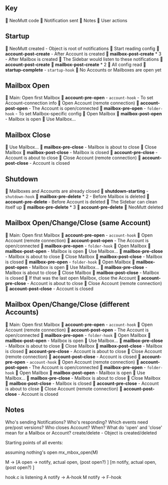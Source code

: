 ## Key

:wrench: NeoMutt code
:bell: Notification sent
:book: Notes
:bust_in_silhouette: User actions

## Startup

:wrench: NeoMutt created - Object is root of notifications
:book: Start reading config
:bell: **account-post-create** - After Account is created
:bell: **mailbox-post-create** * 3 - After Mailbox is created
:book: The Sidebar would listen to these notifications
:bell: **account-post-create**
:bell: **mailbox-post-create** * 2
:book: All config read
:bell: **startup-complete** - `startup-hook`
:book: No Accounts or Mailboxes are open yet

## Mailbox Open

:book: Main: Open first Mailbox
:bell: **account-pre-open** - `account-hook` - To set Account-connection info
:wrench: Open Account (remote connection)
:bell: **account-post-open** - The Account is open/connected
:bell: **mailbox-pre-open** - `folder-hook` - To set Mailbox-specific config
:wrench: Open Mailbox
:bell: **mailbox-post-open** - Mailbox is open
:bust_in_silhouette: Use Mailbox...

## Mailbox Close

:bust_in_silhouette: Use Mailbox...
:bell: **mailbox-pre-close** - Mailbox is about to close
:wrench: Close Mailbox
:bell: **mailbox-post-close** - Mailbox is closed
:bell: **account-pre-close** - Account is about to close
:wrench: Close Account (remote connection)
:bell: **account-post-close** - Account is closed

## Shutdown

:book: Mailboxes and Accounts are already closed
:bell: **shutdown-starting** - `shutdown-hook`
:bell: **mailbox-pre-delete** * 2 - Before Mailbox is deleted
:bell: **account-pre-delete** - Before Account is deleted
:book: The Sidebar can clean itself up
:bell: **mailbox-pre-delete** * 3
:bell: **account-pre-delete**
:wrench: NeoMutt deleted

## Mailbox Open/Change/Close (same Account)

:book: Main: Open first Mailbox
:bell: **account-pre-open** - `account-hook`
:wrench: Open Account (remote connection)
:bell: **account-post-open** - The Account is open/connected
:bell: **mailbox-pre-open** - `folder-hook`
:wrench: Open Mailbox
:bell: **mailbox-post-open** - Mailbox is open
:bust_in_silhouette: Use Mailbox...
:bell: **mailbox-pre-close** - Mailbox is about to close
:wrench: Close Mailbox
:bell: **mailbox-post-close** - Mailbox is closed
:bell: **mailbox-pre-open** - `folder-hook`
:wrench: Open Mailbox
:bell: **mailbox-post-open** - Mailbox is open
:bust_in_silhouette: Use Mailbox...
:bell: **mailbox-pre-close** - Mailbox is about to close
:wrench: Close Mailbox
:bell: **mailbox-post-close** - Mailbox is closed
:book: If that was the last open Mailbox, close the Account
:bell: **account-pre-close** - Account is about to close
:wrench: Close Account (remote connection)
:bell: **account-post-close** - Account is closed

## Mailbox Open/Change/Close (different Accounts)

:book: Main: Open first Mailbox
:bell: **account-pre-open** - `account-hook`
:wrench: Open Account (remote connection)
:bell: **account-post-open** - The Account is open/connected
:bell: **mailbox-pre-open** - `folder-hook`
:wrench: Open Mailbox
:bell: **mailbox-post-open** - Mailbox is open
:bust_in_silhouette: Use Mailbox...
:bell: **mailbox-pre-close** - Mailbox is about to close
:wrench: Close Mailbox
:bell: **mailbox-post-close** - Mailbox is closed
:bell: **account-pre-close** - Account is about to close
:wrench: Close Account (remote connection)
:bell: **account-post-close** - Account is closed
:bell: **account-pre-open** - `account-hook`
:wrench: Open Account (remote connection)
:bell: **account-post-open** - The Account is open/connected
:bell: **mailbox-pre-open** - `folder-hook`
:wrench: Open Mailbox
:bell: **mailbox-post-open** - Mailbox is open
:bust_in_silhouette: Use Mailbox...
:bell: **mailbox-pre-close** - Mailbox is about to close
:wrench: Close Mailbox
:bell: **mailbox-post-close** - Mailbox is closed
:bell: **account-pre-close** - Account is about to close
:wrench: Close Account (remote connection)
:bell: **account-post-close** - Account is closed

## Notes

Who's sending Notifications?
Who's responding?
Which events need pre/post versions?
Who closes Account?  When?
What do 'open' and 'close' mean for a Mailbox or Account?
  create/delete - Object is created/deleted

Starting points of all events:

assuming nothing's open
mx_mbox_open(M)

M -> [A open -> notify, actual open, (post open?) ]
[m notify, actual open, (post open?) ]

hook.c is listening
  A notify -> A-hook
  M notify -> F-hook

